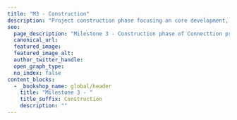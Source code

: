 ```yaml
---
title: "M3 - Construction"
description: "Project construction phase focusing on core development, feature implementation, and iterative testing."
seo:
  page_description: "Milestone 3 - Construction phase of Connecttion project, covering core development and implementation."
  canonical_url:
  featured_image:
  featured_image_alt:
  author_twitter_handle:
  open_graph_type:
  no_index: false
content_blocks:
  - _bookshop_name: global/header
    title: "Milestone 3 - "
    title_suffix: Construction
    description: ""
---
```

